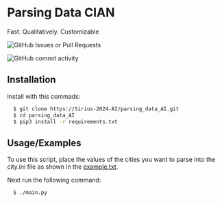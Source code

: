 
# Parsing Data CIAN

Fast. Qualitatively. Customizable

![GitHub Issues or Pull Requests](https://img.shields.io/github/issues/Sirius-2024-AI/parsing_data_cian)

![GitHub commit activity](https://img.shields.io/github/commit-activity/w/Sirius-2024-AI/parsing_data_cian)




## Installation

Install with this commads:

```bash
  $ git clone https://Sirius-2024-AI/parsing_data_AI.git
  $ cd parsing_data_AI
  $ pip3 install -r requirements.txt
```
    
## Usage/Examples
To use this script, place the values ​​of the cities you want to parse into the city.ini file as shown in the [example.txt](https://github.com/Sirius-2024-AI/parsing_data_cian/example.txt).

Next run the following command:
```bash
  $ ./main.py
```

